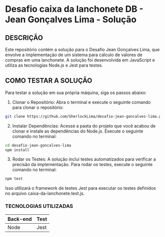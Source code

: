 # Desafio caixa da lanchonete DB - Jean Gonçalves Lima - Solução

## DESCRIÇÃO
Este repositório contém a solução para o Desafio Jean Gonçalves Lima, que envolve a implementação de um sistema para cálculo de valores de compras em uma lanchonete. A solução foi desenvolvida em JavaScript e utiliza as tecnologias Node.js e Jest para testes.

## COMO TESTAR A SOLUÇÃO
Para testar a solução em sua própria máquina, siga os passos abaixo:

1. Clonar o Repositório:
Abra o terminal e execute o seguinte comando para clonar o repositório:

```bash
git clone https://github.com/SherlockLima/desafio-jean-goncalves-lima.git
````

2. Instalar Dependências:
Acesse a pasta do projeto que você acabou de clonar e instale as dependências do Node.js. Execute o seguinte comando no terminal:

```bash
cd desafio-jean-goncalves-lima
npm install
````
3. Rodar os Testes:
A solução inclui testes automatizados para verificar a precisão da implementação. Para rodar os testes, execute o seguinte comando no terminal:

```bash
npm test
````
Isso utilizará o framework de testes Jest para executar os testes definidos no arquivo caixa-da-lanchonete.test.js.

### TECNOLOGIAS UTILIZADAS

 | Back-end |   Test   |
 | -------- | -------- |
 |   Node   |   Jest   |





